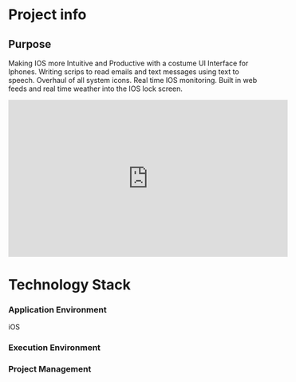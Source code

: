 # Project info

## Purpose
Making IOS more Intuitive and Productive with a costume UI Interface for Iphones. 
Writing scrips to read emails and text messages using text to speech. 
Overhaul of all system icons. Real time IOS monitoring. 
Built in web feeds and real time weather into the IOS lock screen.  

<p align="center">
<iframe width="560" height="315" src="https://www.
youtube.com/embed/rwh3IHnU46I" title="YouTube video player" 
frameborder="0" allow="accelerometer; autoplay; clipboard-write; 
encrypted-media; gyroscope; picture-in-picture" 
allowfullscreen></iframe>
</p>

# Technology Stack

### Application Environment
iOS




### Execution Environment



### Project Management

